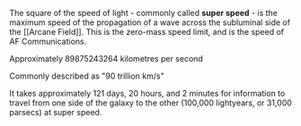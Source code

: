 The square of the speed of light - commonly called **super speed** - is the maximum speed of the propagation of a wave across the subluminal side of the [[Arcane Field]]. This is the zero-mass speed limit, and is the speed of AF Communications.

Approximately 89875243264 kilometres per second

Commonly described as "90 trillion km/s"

It takes approximately 121 days, 20 hours, and 2 minutes for information to travel from one side of the galaxy to the other (100,000 lightyears, or 31,000 parsecs) at super speed.